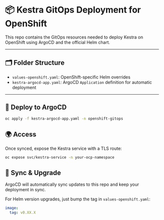 # 📦 Kestra GitOps Deployment for OpenShift

This repo contains the GitOps resources needed to deploy Kestra on OpenShift using ArgoCD and the official Helm chart.

---

## 🗂 Folder Structure

- `values-openshift.yaml`: OpenShift-specific Helm overrides
- `kestra-argocd-app.yaml`: ArgoCD `Application` definition for automatic deployment

---

## 🚀 Deploy to ArgoCD

```bash
oc apply -f kestra-argocd-app.yaml -n openshift-gitops
```

## 🌍 Access

Once synced, expose the Kestra service with a TLS route:

```bash
oc expose svc/kestra-service -n your-ocp-namespace
```

## 🔄 Sync & Upgrade

ArgoCD will automatically sync updates to this repo and keep your deployment in sync.

For Helm version upgrades, just bump the tag in `values-openshift.yaml`:

```yaml
image:
  tag: v0.XX.X
```

